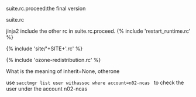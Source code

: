 suite.rc.proceed:the final version

suite.rc 

jinja2 include the other rc in suite.rc.proceed.
{% include 'restart_runtime.rc' %}

{% include 'site/'+SITE+'.rc' %}

{% include 'ozone-redistribution.rc' %}

What is the meaning of inherit=None, otherone

use `sacctmgr list user withassoc where account=n02-ncas ` to check the user under the account n02-ncas
